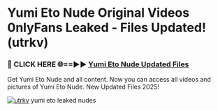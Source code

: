 # Yumi Eto Nude Original Videos 0nlyFans Leaked - Files Updated! (utrkv)

<h3>🔴 CLICK HERE 🌐==►► <a href="https://tinyurl.com/4mcuefdz" rel="nofollow">Yumi Eto Nude Updated Files</a></h3>

Get Yumi Eto Nude and all content. Now you can access all videos and pictures of Yumi Eto Nude. New Updated Files 2025!

[![utrkv](https://i.imgur.com/StAQSOY.gif)](https://tinyurl.com/4mcuefdz)
yumi eto leaked nudes